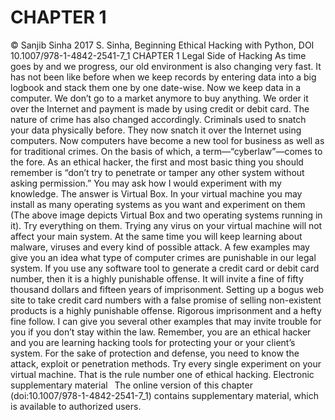 # CHAPTER 1

© Sanjib Sinha 2017
S. Sinha, Beginning Ethical Hacking with Python, DOI 10.1007/978-1-4842-2541-7_1
CHAPTER 1
Legal Side of Hacking
As time goes by and we progress, our old environment is also changing very fast. It has
not been like before when we keep records by entering data into a big logbook and stack
them one by one date-wise. Now we keep data in a computer. We don’t go to a market
anymore to buy anything. We order it over the Internet and payment is made by using
credit or debit card. The nature of crime has also changed accordingly.
Criminals used to snatch your data physically before. They now snatch it over the
Internet using computers. Now computers have become a new tool for business as well
as for traditional crimes. On the basis of which, a term—“cyberlaw”—comes to the fore.
As an ethical hacker, the first and most basic thing you should remember is “don’t try to
penetrate or tamper any other system without asking permission.”
You may ask how I would experiment with my knowledge. The answer is Virtual
Box. In your virtual machine you may install as many operating systems as you want and
experiment on them (The above image depicts Virtual Box and two operating systems
running in it). Try everything on them. Trying any virus on your virtual machine will not
affect your main system. At the same time you will keep learning about malware, viruses
and every kind of possible attack.
A few examples may give you an idea what type of computer crimes are punishable
in our legal system.
If you use any software tool to generate a credit card or debit card number, then it
is a highly punishable offense. It will invite a fine of fifty thousand dollars and fifteen
years of imprisonment. Setting up a bogus web site to take credit card numbers with a
false promise of selling non-existent products is a highly punishable offense. Rigorous
imprisonment and a hefty fine follow. I can give you several other examples that may
invite trouble for you if you don’t stay within the law.
Remember, you are an ethical hacker and you are learning hacking tools for
protecting your or your client’s system. For the sake of protection and defense, you need
to know the attack, exploit or penetration methods.
Try every single experiment on your virtual machine.
That is the rule number one of ethical hacking.
Electronic supplementary material  The online version of this chapter
(doi:10.1007/978-1-4842-2541-7_1) contains supplementary material, which is available
to authorized users.

